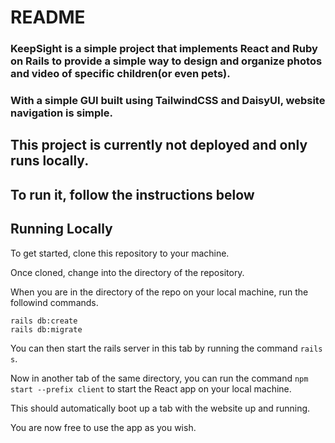 # README

### KeepSight is a simple project that implements React and Ruby on Rails to provide a simple way to design and organize photos and video of specific children(or even pets).

### With a simple GUI built using TailwindCSS and DaisyUI, website navigation is simple.


## This project is currently not deployed and only runs locally.
## To run it, follow the instructions below


## Running Locally
To get started, clone this repository to your machine.

Once cloned, change into the directory of the repository.

When you are in the directory of the repo on your local machine, run the followind commands.
```console
rails db:create
rails db:migrate
```

You can then start the rails server in this tab by running the command `rails s`.

Now in another tab of the same directory, you can run the command `npm start --prefix client` to start the React app on your local machine.

This should automatically boot up a tab with the website up and running.

You are now free to use the app as you wish.